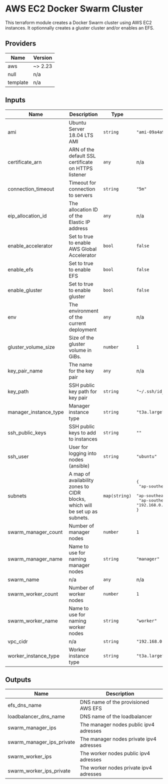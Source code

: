 # AWS EC2 Docker Swarm Cluster

This terraform module creates a Docker Swarm cluster using AWS EC2 instances. It optionnally creates a gluster cluster and/or enables an EFS.

<!-- BEGINNING OF PRE-COMMIT-TERRAFORM DOCS HOOK -->
## Providers

| Name | Version |
|------|---------|
| aws | ~> 2.23 |
| null | n/a |
| template | n/a |

## Inputs

| Name | Description | Type | Default | Required |
|------|-------------|------|---------|:-----:|
| ami | Ubuntu Server 18.04 LTS AMI | `string` | `"ami-09a4a9ce71ff3f20b"` | no |
| certificate\_arn | ARN of the default SSL certificate on HTTPS listener | `any` | n/a | yes |
| connection\_timeout | Timeout for connection to servers | `string` | `"5m"` | no |
| eip\_allocation\_id | The allocation ID of the Elastic IP address | `any` | n/a | yes |
| enable\_accelerator | Set to true to enable AWS Global Accelerator | `bool` | `false` | no |
| enable\_efs | Set to true to enable EFS | `bool` | `false` | no |
| enable\_gluster | Set to true to enable gluster | `bool` | `false` | no |
| env | The environment of the current deployment | `any` | n/a | yes |
| gluster\_volume\_size | Size of the gluster volume in GiBs. | `number` | `1` | no |
| key\_pair\_name | The name for the key pair | `any` | n/a | yes |
| key\_path | SSH public key path for key pair | `string` | `"~/.ssh/id_rsa.pub"` | no |
| manager\_instance\_type | Manager instance type | `string` | `"t3a.large"` | no |
| ssh\_public\_keys | SSH public keys to add to instances | `string` | `""` | no |
| ssh\_user | User for logging into nodes (ansible) | `string` | `"ubuntu"` | no |
| subnets | A map of availability zones to CIDR blocks, which will be set up as subnets. | `map(string)` | <pre>{<br>  "ap-southeast-1a": "192.168.0.0/26",<br>  "ap-southeast-1b": "192.168.0.64/26",<br>  "ap-southeast-1c": "192.168.0.128/26"<br>}</pre> | no |
| swarm\_manager\_count | Number of manager nodes | `number` | `1` | no |
| swarm\_manager\_name | Name to use for naming manager nodes | `string` | `"manager"` | no |
| swarm\_name | n/a | `any` | n/a | yes |
| swarm\_worker\_count | Number of worker nodes | `number` | `1` | no |
| swarm\_worker\_name | Name to use for naming worker nodes | `string` | `"worker"` | no |
| vpc\_cidr | n/a | `string` | `"192.168.0.0/24"` | no |
| worker\_instance\_type | Worker instance type | `string` | `"t3a.large"` | no |

## Outputs

| Name | Description |
|------|-------------|
| efs\_dns\_name | DNS name of the provisioned AWS EFS |
| loadbalancer\_dns\_name | DNS name of the loadbalancer |
| swarm\_manager\_ips | The manager nodes public ipv4 adresses |
| swarm\_manager\_ips\_private | The manager nodes private ipv4 adresses |
| swarm\_worker\_ips | The worker nodes public ipv4 adresses |
| swarm\_worker\_ips\_private | The worker nodes private ipv4 adresses |

<!-- END OF PRE-COMMIT-TERRAFORM DOCS HOOK -->
